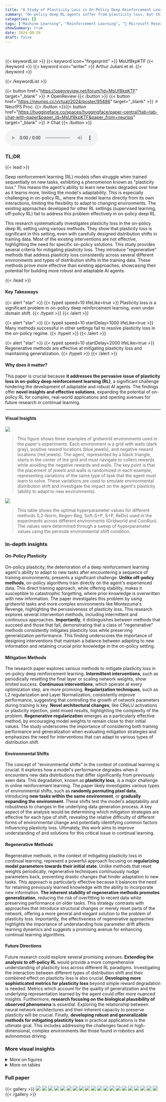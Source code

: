 ```yaml
---
title: "A Study of Plasticity Loss in On-Policy Deep Reinforcement Learning"
summary: "On-policy deep RL agents suffer from plasticity loss, but this paper introduces 'regenerative' methods that consistently mitigate this, improving performance in challenging environments."
categories: []
tags: ["Machine Learning", "Reinforcement Learning", "🏢 Microsoft Research",]
showSummary: true
date: 2024-09-26
draft: false
---
```


<br>

{{< keywordList >}}
{{< keyword icon="fingerprint" >}} MsUf8kpKTF {{< /keyword >}}
{{< keyword icon="writer" >}} Arthur Juliani et el. {{< /keyword >}}
 
{{< /keywordList >}}

{{< button href="https://openreview.net/forum?id=MsUf8kpKTF" target="_blank" >}}
↗ OpenReview
{{< /button >}}
{{< button href="https://neurips.cc/virtual/2024/poster/95486" target="_blank" >}}
↗ NeurIPS Proc.
{{< /button >}}{{< button href="https://huggingface.co/spaces/huggingface/paper-central?tab=tab-chat-with-paper&paper_id=MsUf8kpKTF&paper_from=neurips" target="_blank" >}}
↗ Chat
{{< /button >}}



<audio controls>
    <source src="https://ai-paper-reviewer.com/MsUf8kpKTF/podcast.wav" type="audio/wav">
    Your browser does not support the audio element.
</audio>


### TL;DR


{{< lead >}}

Deep reinforcement learning (RL) models often struggle when trained sequentially on new tasks, exhibiting a phenomenon known as "plasticity loss."  This means the agent's ability to learn new tasks degrades over time as it learns more, limiting the model's adaptability. This is especially challenging in on-policy RL, where the model learns directly from its own interactions, limiting the flexibility to adapt to changing environments.  The existing approaches developed for other RL settings (supervised learning, off-policy RL) fail to address this problem effectively in on-policy deep RL.

This research systematically investigates plasticity loss in the on-policy deep RL setting using various methods. They show that plasticity loss is significant in this setting, even with carefully designed distribution shifts in training data. Most of the existing interventions are not effective, highlighting the need for specific on-policy solutions. This study provides several criteria for mitigating plasticity loss.   They introduce "regenerative" methods that address plasticity loss consistently across several different environments and types of distribution shifts in the training data. These methods prove more effective than existing approaches, showcasing their potential for building more robust and adaptable AI agents.

{{< /lead >}}


#### Key Takeaways

{{< alert "star" >}}
{{< typeit speed=10 lifeLike=true >}} Plasticity loss is a significant problem in on-policy deep reinforcement learning, even under domain shift. {{< /typeit >}}
{{< /alert >}}

{{< alert "star" >}}
{{< typeit speed=10 startDelay=1000 lifeLike=true >}} Many methods successful in other settings fail to resolve plasticity loss in the on-policy regime. {{< /typeit >}}
{{< /alert >}}

{{< alert "star" >}}
{{< typeit speed=10 startDelay=2000 lifeLike=true >}} Regenerative methods are effective at mitigating plasticity loss and maintaining generalization. {{< /typeit >}}
{{< /alert >}}

#### Why does it matter?
This paper is crucial because **it addresses the pervasive issue of plasticity loss in on-policy deep reinforcement learning (RL)**, a significant challenge hindering the development of adaptable and robust AI agents.  The findings offer **novel insights and effective solutions**, expanding the potential of on-policy RL for complex, real-world applications and opening avenues for future research in continual learning.

------
#### Visual Insights



![](https://ai-paper-reviewer.com/MsUf8kpKTF/figures_1_1.jpg)

> This figure shows three examples of gridworld environments used in the paper's experiments.  Each environment is a grid with walls (dark gray), positive reward locations (blue jewels), and negative reward locations (red jewels). The agent, represented by a black triangle, starts in the center of the grid and must navigate to collect rewards while avoiding the negative rewards and walls. The key point is that the placement of jewels and walls is randomized in each example, representing variations of the same type of task that the agent must learn to solve. These variations are used to simulate environmental distribution shift and investigate the impact on the agent's plasticity (ability to adapt to new environments).





![](https://ai-paper-reviewer.com/MsUf8kpKTF/tables_13_1.jpg)

> This table shows the optimal hyperparameter values for different methods (L2-Norm, Regen-Reg, Soft-S+P, S+P, ReDo) used in the experiments across different environments (Gridworld and CoinRun).  The values were determined through a sweep of hyperparameter values using the permute environmental shift condition.





### In-depth insights


#### On-Policy Plasticity
On-policy plasticity, the deterioration of a deep reinforcement learning agent's ability to adapt to new tasks after encountering a sequence of training environments, presents a significant challenge.  **Unlike off-policy methods**, on-policy algorithms train directly on the agent's experienced data. This direct training approach, while offering stability, makes it susceptible to catastrophic forgetting, where prior knowledge is overwritten with new information.  The paper investigates this problem by using gridworld tasks and more complex environments like Montezuma's Revenge, highlighting the pervasiveness of plasticity loss. This research explores several intervention methods, including intermittent and continuous approaches. **Importantly**, it distinguishes between methods that succeed and those that fail, demonstrating that a class of "regenerative" methods consistently mitigates plasticity loss while preserving generalization performance.  This finding underscores the importance of designing interventions that maintain a balance between adapting to new information and retaining crucial prior knowledge in the on-policy setting.

#### Mitigation Methods
The research paper explores various methods to mitigate plasticity loss in on-policy deep reinforcement learning.  **Intermittent interventions**, such as periodically resetting the final layer or scaling network weights, show limited success.  **Continuous interventions**, which operate at every optimization step, are more promising.  **Regularization techniques**, such as L2 regularization and Layer Normalization, consistently improve performance, suggesting that controlling the growth of network parameters during training is key.  **Novel architectural changes**, like CReLU activations or plasticity injection, yield mixed results, highlighting the complexity of the problem. **Regenerative regularization** emerges as a particularly effective method, by encouraging model weights to remain close to their initial values. The study underscores the importance of considering both training performance and generalization when evaluating mitigation strategies and emphasizes the need for interventions that can adapt to various types of distribution shift.

#### Environmental Shifts
The concept of "environmental shifts" in the context of continual learning is crucial.  It explores how a model's performance degrades when it encounters new data distributions that differ significantly from previously seen data. This degradation, known as **plasticity loss**, is a major challenge in online reinforcement learning.  The paper likely investigates various types of environmental shifts, such as **randomly permuting pixel data**, introducing **new tasks within the same environment**, or **gradually expanding the environment**.  These shifts test the model's adaptability and robustness to changes in the underlying data generation process.  A key aspect of the analysis would be determining which mitigation strategies are effective for each type of shift, revealing the relative difficulty of different forms of environmental change and potentially identifying common factors influencing plasticity loss.  Ultimately, this work aims to improve understanding of and solutions for this critical issue in continual learning.

#### Regenerative Methods
Regenerative methods, in the context of mitigating plasticity loss in continual learning, represent a powerful approach focusing on **regularizing model parameters towards their initial state**.  Unlike methods that reset weights periodically, regenerative techniques continuously nudge parameters back, preventing drastic changes that hinder adaptation to new tasks. This approach is particularly effective because it balances the need for retaining previously learned knowledge with the ability to incorporate new information.  **The inherent stability of regenerative methods promotes generalization**, reducing the risk of overfitting to recent data while preserving performance on older tasks.  This strategy contrasts with approaches that introduce structural changes or merely reset parts of the network, offering a more general and elegant solution to the problem of plasticity loss.  Importantly, the effectiveness of regenerative approaches highlights the importance of understanding how parameter drift affects learning dynamics and suggests a promising avenue for enhancing continual learning algorithms.

#### Future Directions
Future research could explore several promising avenues. **Extending the analysis to off-policy RL** would provide a more comprehensive understanding of plasticity loss across different RL paradigms.  Investigating the interaction between different types of distribution shift and their combined effect on plasticity loss is also crucial.  **Developing more sophisticated metrics for plasticity loss** beyond simple reward degradation is needed. Metrics which account for the quality of generalization and the underlying representation learned by the agent could offer more nuanced insights.  Furthermore, **research focusing on the biological plausibility of observed phenomena** is essential. Exploring the relationship between neural network architectures and their inherent capacity to preserve plasticity will be crucial. Finally, **developing robust and generalizable methods for mitigating plasticity loss** in practical applications is the ultimate goal. This includes addressing the challenges faced in high-dimensional, complex environments like those found in robotics and autonomous driving.


### More visual insights

<details>
<summary>More on figures
</summary>


![](https://ai-paper-reviewer.com/MsUf8kpKTF/figures_3_1.jpg)

> This figure shows the training and testing performance of a reinforcement learning agent in a gridworld environment under three different distribution shift conditions: Permute, Window, and Expand.  The plots demonstrate the phenomenon of plasticity loss, where the agent's performance degrades across rounds as the environment changes. Epoch-level and round-level performance metrics (normalized mean reward) are provided, along with standard error shaded regions for better visualization. The figure highlights that even with warm-started models, plasticity loss is prominent under the experimental distribution shifts.


![](https://ai-paper-reviewer.com/MsUf8kpKTF/figures_4_1.jpg)

> This figure shows the correlation between various metrics (policy entropy, weight magnitude, weight difference, gradient norm, and dead units) and the normalized mean reward in a gridworld environment.  The top section displays correlation plots showing the relationship between these metrics and both training and testing performance after ten rounds of experiments with various interventions. The bottom section shows the change in these metrics over the course of training for each intervention.  Strong correlations (p<0.05) are highlighted in bold.


![](https://ai-paper-reviewer.com/MsUf8kpKTF/figures_5_1.jpg)

> This figure presents the performance comparison of several intervention methods to mitigate plasticity loss against two baselines (warm-start and reset-all) in the Gridworld environment under three different distribution shift conditions: Permute, Window, and Expand. The performance is measured by the normalized mean reward, comparing both training and testing phases. It showcases that some methods consistently improve performance across various conditions, while others have inconsistent effects.


![](https://ai-paper-reviewer.com/MsUf8kpKTF/figures_6_1.jpg)

> This figure shows the performance of different plasticity loss intervention methods compared to the baseline methods (warm-start and reset-all) in the Gridworld environment across three different distribution shift conditions (Permute, Window, Expand).  The y-axis represents the normalized mean reward (normalized by the performance at the end of the first round) and the x-axis shows the different interventions. The top panel displays the training performance while the bottom panel shows the test performance.  Error bars represent standard error.  The results illustrate the effectiveness of various methods in mitigating plasticity loss in on-policy RL.


![](https://ai-paper-reviewer.com/MsUf8kpKTF/figures_7_1.jpg)

> This figure compares the performance of three different approaches to training reinforcement learning agents on the Montezuma's Revenge game.  The x-axis represents the number of timesteps of training. The y-axis represents the cumulative reward achieved by the agent. The three lines represent different training methods:  1. **Baseline:** A standard RND agent trained without any plasticity-loss mitigation techniques. 2. **Regenerative (L2):** An RND agent trained with regenerative regularization (L2) to mitigate plasticity loss. 3. **Soft shrink+perturb:** An RND agent trained with the soft shrink+perturb method to mitigate plasticity loss.  The shaded regions around each line represent the standard error, indicating the variability in performance across the twenty replicate experiments.  The figure clearly shows that the two methods designed to mitigate plasticity loss (Regenerative (L2) and Soft shrink+perturb) yield significantly better performance than the baseline method, demonstrating the effectiveness of these techniques in combating plasticity loss in the challenging Montezuma's Revenge environment.


![](https://ai-paper-reviewer.com/MsUf8kpKTF/figures_14_1.jpg)

> This figure shows the performance of a model trained using Proximal Policy Optimization (PPO) in a gridworld environment under three different types of distribution shift: permute, window, and expand. The results demonstrate the presence of plasticity loss, which is characterized by a degradation in the model's ability to fit new data as training progresses. The figure includes both epoch-level and round-level performance measures. The epoch-level plots provide a more fine-grained view of the learning process, while the round-level plots show a more concise summary of the performance at each round. The round-level plots also include standard error bars, which indicate the variability of the performance across different runs.


![](https://ai-paper-reviewer.com/MsUf8kpKTF/figures_14_2.jpg)

> This figure shows the performance of different plasticity loss mitigation methods compared to a warm-start baseline in a gridworld environment.  The experiment uses three types of distribution shifts: permute, window, and expand.  For each shift, the figure presents both training and testing performance across multiple rounds.  Shaded areas represent the standard error of the mean. The results highlight how different methods impact performance under different distribution shift scenarios, showing which methods effectively mitigate plasticity loss and improve generalization.


![](https://ai-paper-reviewer.com/MsUf8kpKTF/figures_15_1.jpg)

> This figure displays the performance of different intervention methods in mitigating plasticity loss in a gridworld environment. The experiment uses three types of distribution shift: Permute, Window, and Expand.  For each shift type, the training and test performance of each method is shown over ten rounds, comparing it to a warm-start baseline and a reset-all baseline.  The shaded regions represent the standard error around the mean reward.


![](https://ai-paper-reviewer.com/MsUf8kpKTF/figures_15_2.jpg)

> This figure presents the results of an experiment evaluating different methods for mitigating plasticity loss in the CoinRun environment, a procedurally generated game.  The experiment is conducted with three different types of distribution shift (Permute, Window, Expand). Each type of shift is shown across two rows. The top row displays training performance (normalized mean episodic reward), and the bottom row displays testing performance (normalized mean episodic reward) across ten rounds of training.  Each method's performance is compared to a 'warm-start' baseline (training from a previously trained model) and a 'reset-all' baseline (re-initializing the model each round). The shaded area represents the standard error. This allows for a comparison of how well each method manages the plasticity loss (reduction in performance across rounds) compared to the baselines in training and testing performance under each distribution shift condition.


![](https://ai-paper-reviewer.com/MsUf8kpKTF/figures_16_1.jpg)

> This figure shows the effect of different continual learning interventions on five diagnostic metrics across three different distribution shifts (Permute, Window, Expand).  The metrics are: policy entropy, weight magnitude, weight difference, gradient norm, and dead units.  Each metric is plotted against the round number, providing a visual representation of how these metrics evolve as the agent learns across multiple tasks under each condition.  The shaded area represents the standard deviation across multiple experiment runs. The plots illustrate the impact of each intervention on plasticity and generalization performance.


</details>




<details>
<summary>More on tables
</summary>


![](https://ai-paper-reviewer.com/MsUf8kpKTF/tables_13_2.jpg)
> This table lists the hyperparameters used for the Proximal Policy Optimization (PPO) algorithm in the experiments conducted using the Gridworld and CoinRun environments.  The hyperparameters include the number of hidden units, learning rate, activation function, minibatch size, buffer size, discount factor, GAE parameter, clip parameter, entropy parameter, and number of update epochs. These values were used as defaults across all experiments involving these two environments.

![](https://ai-paper-reviewer.com/MsUf8kpKTF/tables_17_1.jpg)
> This table presents the results of a generalized linear model (GLM) used to predict the training reward based on five diagnostic metrics: entropy, weight magnitude, weight difference, gradient norm, and dead units.  The GLM coefficients, standard errors, z-scores, p-values, and 95% confidence intervals are shown for each metric.  The results show the statistical significance of each metric in predicting the training reward.

![](https://ai-paper-reviewer.com/MsUf8kpKTF/tables_17_2.jpg)
> This table presents the results of a generalized linear model (GLM) used to predict the reward on a test dataset.  The GLM uses five diagnostic metrics (entropy, weight magnitude, weight difference, gradient norm, and dead units) as independent variables to predict the normalized reward as the dependent variable.  The table shows the coefficients, standard errors, z-scores, p-values, and 95% confidence intervals for each metric.

![](https://ai-paper-reviewer.com/MsUf8kpKTF/tables_17_3.jpg)
> This table presents the results of statistical tests comparing various plasticity loss mitigation methods against a baseline method (reset-all) in the Gridworld environment using the permute condition.  The t-values indicate the difference in performance between each method and the baseline, while the p-values show the statistical significance of these differences.  Negative t-values suggest improved performance compared to the baseline, and p-values less than 0.05 indicate statistical significance.

![](https://ai-paper-reviewer.com/MsUf8kpKTF/tables_18_1.jpg)
> This table presents the results of statistical tests comparing different plasticity loss mitigation methods to a baseline method (reset-all) in the Gridworld environment under a specific distribution shift condition (window).  It uses t-values and p-values to show the statistical significance of the differences in training performance between each method and the baseline. T-values below zero indicate that the method performs better than the baseline, while positive values indicate the opposite. P-values above 0.05 suggest no statistically significant difference between the method and the baseline.

![](https://ai-paper-reviewer.com/MsUf8kpKTF/tables_18_2.jpg)
> This table presents the results of statistical tests comparing various methods to a baseline method (reset-all) in a gridworld environment with an 'expand' condition.  The t-values indicate the difference between the method and the baseline, with negative values suggesting better performance than the baseline.  p-values indicate the statistical significance of these differences, with p < 0.05 typically indicating a statistically significant difference.

![](https://ai-paper-reviewer.com/MsUf8kpKTF/tables_18_3.jpg)
> This table presents the results of statistical tests comparing the performance of different plasticity loss mitigation methods to a baseline method (reset-all) in the gridworld environment using the permute test condition.  The t-values indicate the difference in performance between each method and the baseline, while the p-values indicate the statistical significance of these differences.  A p-value less than 0.05 typically indicates a statistically significant difference.  Positive t-values show worse performance than baseline and negative values indicate better performance. Methods with p-values above 0.05 show no statistically significant difference compared to the baseline.

![](https://ai-paper-reviewer.com/MsUf8kpKTF/tables_19_1.jpg)
> This table presents the statistical significance tests comparing different methods against the reset-all baseline in the Gridworld environment with the Window distribution shift condition.  It shows the t-values and p-values for each method, indicating whether the performance difference from the reset-all baseline is statistically significant.  A p-value above 0.05 suggests no significant difference in performance.

![](https://ai-paper-reviewer.com/MsUf8kpKTF/tables_19_2.jpg)
> This table presents the results of statistical tests comparing different methods for mitigating plasticity loss to a baseline method (reset-all) in a gridworld environment with an expand distribution shift.  The tests focus on the performance on unseen data (test distribution).  Negative t-values indicate that a method performs better than the baseline, while positive t-values indicate worse performance. The p-values indicate the statistical significance of the differences.

</details>




### Full paper

{{< gallery >}}
<img src="https://ai-paper-reviewer.com/MsUf8kpKTF/1.png" class="grid-w50 md:grid-w33 xl:grid-w25" />
<img src="https://ai-paper-reviewer.com/MsUf8kpKTF/2.png" class="grid-w50 md:grid-w33 xl:grid-w25" />
<img src="https://ai-paper-reviewer.com/MsUf8kpKTF/3.png" class="grid-w50 md:grid-w33 xl:grid-w25" />
<img src="https://ai-paper-reviewer.com/MsUf8kpKTF/4.png" class="grid-w50 md:grid-w33 xl:grid-w25" />
<img src="https://ai-paper-reviewer.com/MsUf8kpKTF/5.png" class="grid-w50 md:grid-w33 xl:grid-w25" />
<img src="https://ai-paper-reviewer.com/MsUf8kpKTF/6.png" class="grid-w50 md:grid-w33 xl:grid-w25" />
<img src="https://ai-paper-reviewer.com/MsUf8kpKTF/7.png" class="grid-w50 md:grid-w33 xl:grid-w25" />
<img src="https://ai-paper-reviewer.com/MsUf8kpKTF/8.png" class="grid-w50 md:grid-w33 xl:grid-w25" />
<img src="https://ai-paper-reviewer.com/MsUf8kpKTF/9.png" class="grid-w50 md:grid-w33 xl:grid-w25" />
<img src="https://ai-paper-reviewer.com/MsUf8kpKTF/10.png" class="grid-w50 md:grid-w33 xl:grid-w25" />
<img src="https://ai-paper-reviewer.com/MsUf8kpKTF/11.png" class="grid-w50 md:grid-w33 xl:grid-w25" />
<img src="https://ai-paper-reviewer.com/MsUf8kpKTF/12.png" class="grid-w50 md:grid-w33 xl:grid-w25" />
<img src="https://ai-paper-reviewer.com/MsUf8kpKTF/13.png" class="grid-w50 md:grid-w33 xl:grid-w25" />
<img src="https://ai-paper-reviewer.com/MsUf8kpKTF/14.png" class="grid-w50 md:grid-w33 xl:grid-w25" />
<img src="https://ai-paper-reviewer.com/MsUf8kpKTF/15.png" class="grid-w50 md:grid-w33 xl:grid-w25" />
<img src="https://ai-paper-reviewer.com/MsUf8kpKTF/16.png" class="grid-w50 md:grid-w33 xl:grid-w25" />
<img src="https://ai-paper-reviewer.com/MsUf8kpKTF/17.png" class="grid-w50 md:grid-w33 xl:grid-w25" />
<img src="https://ai-paper-reviewer.com/MsUf8kpKTF/18.png" class="grid-w50 md:grid-w33 xl:grid-w25" />
<img src="https://ai-paper-reviewer.com/MsUf8kpKTF/19.png" class="grid-w50 md:grid-w33 xl:grid-w25" />
<img src="https://ai-paper-reviewer.com/MsUf8kpKTF/20.png" class="grid-w50 md:grid-w33 xl:grid-w25" />
{{< /gallery >}}